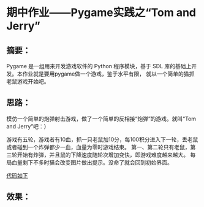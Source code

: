 # 期中作业——Pygame实践之“Tom and Jerry”

## 摘要：
   Pygame 是一组用来开发游戏软件的 Python 程序模块，基于 SDL 库的基础上开发。本作业就是要用pygame做一个游戏，鉴于水平有限，
   就以一个简单的猫抓老鼠游戏开始吧。
   
## 思路：
   模仿一个简单的炮弹射击游戏，做了一个简单的反相接“炮弹”的游戏。就叫“Tom and Jerry”吧：）
   
   游戏有五轮，游戏者有10血，抓一只老鼠加10分，每100积分进入下一轮，丢老鼠或者碰到一个炸弹都少一血，血量为零时游戏结束。
第一、第二轮只有老鼠，第三轮开始有炸弹，并且鼠的下降速度随轮次增加变快，即游戏难度越来越大。
每局血量剩下不多时猫会改变图片做出提示。没命了就会回到初始界面。

[代码如下](https://github.com/ms-tu/compuational_physics_N2015301020147/blob/master/Tom%20and%20Jerry.py)

## 效果：

